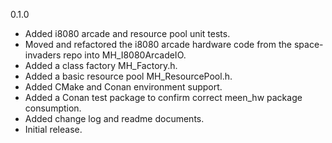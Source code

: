 0.1.0
* Added i8080 arcade and resource pool unit tests.
* Moved and refactored the i8080 arcade hardware code
  from the space-invaders repo into MH_I8080ArcadeIO.
* Added a class factory MH_Factory.h.
* Added a basic resource pool MH_ResourcePool.h. 
* Added CMake and Conan environment support.
* Added a Conan test package to confirm correct
  meen_hw package consumption.
* Added change log and readme documents.
* Initial release.